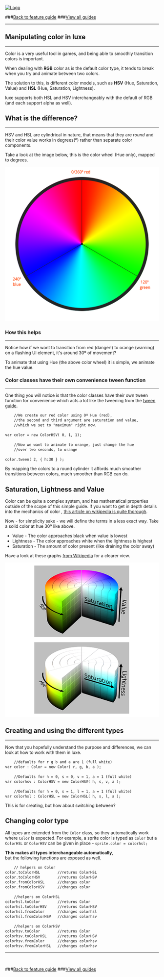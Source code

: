 
[![Logo](http://luxeengine.com/images/logo.png)](index.html)

###[Back to feature guide](guide.html#color)
###[View all guides](guide.html)

---
## Manipulating color in luxe
---

Color is a very useful tool in games, and being able to smoothly transition colors is important.   

When dealing with **RGB** color as is the default color type, it tends to break when you try and animate between two colors.   

The solution to this, is different color models, such as **HSV** (Hue, Saturation, Value) and **HSL** (Hue, Saturation, Lightness).

luxe supports both HSL and HSV interchangeably with the default of RGB (and each support alpha as well).

## What is the difference?
---

HSV and HSL are cylindrical in nature, that means that they are _round_ and their color value works in degrees(º) rather than separate color components. 

Take a look at the image below, this is the color wheel (Hue only), mapped to degrees.

![color wheel](images/color_wheel.png)

### How this helps
---

Notice how if we want to transition from red (danger!) to orange (warning) on a flashing UI element, it's around 30º of movement?    

To animate that using Hue (the above color wheel) it is simple, we animate the hue value.

### Color classes have their own convenience tween function
---
One thing you will notice is that the color classes have their own tween function for convenience which acts a lot like the tweening from the [tween guide](guide.tween.html).
        
        //We create our red color using 0º Hue (red), 
        //the second and third argument are saturation and value, 
        //which we set to "maximum" right now.

    var color = new ColorHSV( 0, 1, 1);

        //Now we want to animate to orange, just change the hue
        //over two seconds, to orange

    color.tween( 2, { h:30 } );

By mapping the colors to a round cylinder it affords much smoother transitions between colors, much smoother than RGB can do.

## Saturation, Lightness and Value

Color can be quite a complex system, and has mathematical properties outside of the scope of this simple guide. If you want to get in depth details into the mechanics of color , [this article on wikipedia is quite thorough](http://en.wikipedia.org/wiki/HSL_and_HSV).

Now - for simplicity sake - we will define the terms in a less exact way. Take a solid color at hue 30º like above. 

- Value - The color approaches black when value is lowest
- Lightness - The color approaches white when the lightness is highest
- Saturation - The amount of color present (like draining the color away)

Have a look at these graphs [from Wikipedia](http://en.wikipedia.org/wiki/HSL_and_HSV) for a clearer view.

![HSL/HSV](images/color_hsvl.png)

## Creating and using the different types
---

Now that you hopefully understand the purpose and differences, we can look at how to work with them in luxe.

        //defaults for r g b and a are 1 (full white)
    var color : Color = new Color( r, g, b, a );

        //Defaults for h = 0, s = 0, v = 1, a = 1 (full white)
    var colorhsv : ColorHSV = new ColorHSV( h, s, v, a );

        //Defaults for h = 0, s = 1, l = 1, a = 1 (full white)
    var colorhsl : ColorHSL = new ColorHSL( h, s, l, a );

This is for creating, but how about switching between? 

## Changing color type   
All types are extended from the `Color` class, so they automatically work where `Color` is expected. For example, a sprite color is typed as `Color` but a `ColorHSL` or `ColorHSV` can be given in place - `sprite.color = colorhsl;`

**This makes all types interchangeable automatically**,    
but the following functions are exposed as well.
    
        // helpers on Color
    color.toColorHSL        //returns ColorHSL
    color.toColorHSV        //returns ColorHSV
    color.fromColorHSL      //changes color
    color.fromColorHSV      //changes color

        //helpers on ColorHSL
    colorhsl.toColor        //returns Color
    colorhsl.toColorHSV     //returns ColorHSV
    colorhsl.fromColor      //changes colorhsl
    colorhsl.fromColorHSV   //changes colorhsv

        //helpers on ColorHSV
    colorhsv.toColor        //returns Color
    colorhsv.toColorHSL     //returns ColorHSV
    colorhsv.fromColor      //changes colorhsv
    colorhsv.fromColorHSL   //changes colorhsv

---

&nbsp;   

###[Back to feature guide](guide.html#color)
###[View all guides](guide.html)

&nbsp;   
&nbsp;   
&nbsp;   